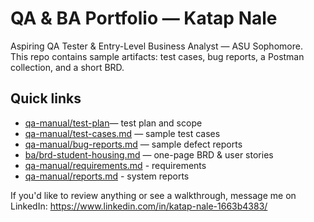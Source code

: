 # QA & BA Portfolio — Katap Nale

Aspiring QA Tester & Entry-Level Business Analyst — ASU Sophomore.  
This repo contains sample artifacts: test cases, bug reports, a Postman collection, and a short BRD.

## Quick links
- [qa-manual/test-plan](qa-manual/test-plan.md)— test plan and scope
- [qa-manual/test-cases.md](qa-manual/test-cases.md) — sample test cases
- [qa-manual/bug-reports.md](qa-manual/bug-reports.md) — sample defect reports
- [ba/brd-student-housing.md](ba/brd-student-housing.md) — one-page BRD & user stories
- [qa-manual/requirements.md](qa-manual/requirements.md) - requirements
- [qa-manual/reports.md](qa-manual/reports.md) - system reports

If you'd like to review anything or see a walkthrough, message me on LinkedIn: https://www.linkedin.com/in/katap-nale-1663b4383/
